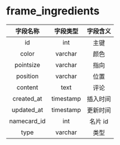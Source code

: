 # frame_ingredients

| 字段名称 | 字段类型 | 字段含义 |
| :-----: | :-----: | :-----: 
| id | int | 主键 |
| color | varchar | 颜色 |
| pointsize | varchar | 指向 |
| position | varchar | 位置 |
| content | text | 评论 |
| created_at | timestamp | 插入时间 |
| updated_at | timestamp | 更新时间 |
| namecard_id | int | 名片 id |
| type | varchar | 类型 |

